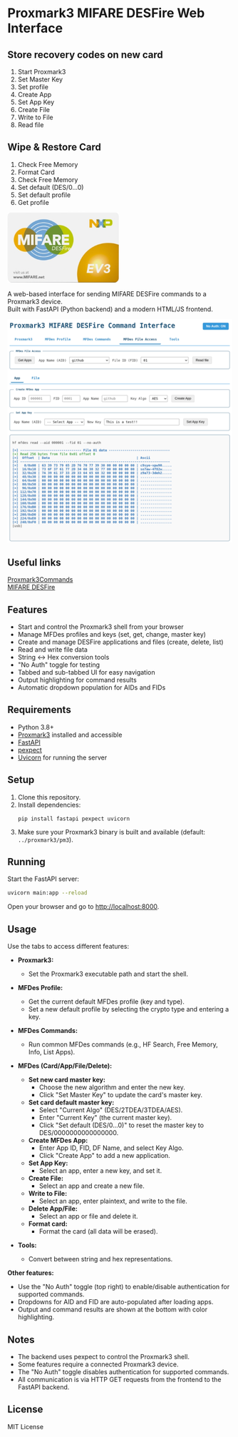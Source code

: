 # Proxmark3 MIFARE DESFire Web Interface


## Store recovery codes on new card
1. Start Proxmark3
2. Set Master Key
3. Set profile
4. Create App
5. Set App Key
6. Create File
7. Write to File
8. Read file

## Wipe & Restore Card
1. Check Free Memory
2. Format Card
3. Check Free Memory
4. Set default (DES/0...0)
5. Set default profile
6. Get profile

<img src="ss/MIFARE-DESFire-EV3.png" width="250">

A web-based interface for sending MIFARE DESFire commands to a Proxmark3 device.  
Built with FastAPI (Python backend) and a modern HTML/JS frontend.

![ss](ss/ss.png)

## Useful links
[Proxmark3Commands](https://github.com/SasPes/Proxmark3Commands)  
[MIFARE DESFire](https://github.com/SasPes/Proxmark3Commands/blob/main/MIFARE%20DESFire.md)

## Features

- Start and control the Proxmark3 shell from your browser
- Manage MFDes profiles and keys (set, get, change, master key)
- Create and manage DESFire applications and files (create, delete, list)
- Read and write file data
- String \<-\> Hex conversion tools
- "No Auth" toggle for testing
- Tabbed and sub-tabbed UI for easy navigation
- Output highlighting for command results
- Automatic dropdown population for AIDs and FIDs

## Requirements

- Python 3.8+
- [Proxmark3](https://github.com/Proxmark/proxmark3) installed and accessible
- [FastAPI](https://fastapi.tiangolo.com/)
- [pexpect](https://pexpect.readthedocs.io/en/stable/)
- [Uvicorn](https://www.uvicorn.org/) for running the server

## Setup

1. Clone this repository.
2. Install dependencies:
    ```
    pip install fastapi pexpect uvicorn
    ```
3. Make sure your Proxmark3 binary is built and available (default: `../proxmark3/pm3`).

## Running

Start the FastAPI server:

```bash
uvicorn main:app --reload
```

Open your browser and go to [http://localhost:8000](http://localhost:8000).

## Usage

Use the tabs to access different features:

- **Proxmark3:**  
  - Set the Proxmark3 executable path and start the shell.

- **MFDes Profile:**  
  - Get the current default MFDes profile (key and type).
  - Set a new default profile by selecting the crypto type and entering a key.

- **MFDes Commands:**  
  - Run common MFDes commands (e.g., HF Search, Free Memory, Info, List Apps).

- **MFDes (Card/App/File/Delete):**  
  - **Set new card master key:**  
    - Choose the new algorithm and enter the new key.
    - Click "Set Master Key" to update the card's master key.
  - **Set card default master key:**  
    - Select "Current Algo" (DES/2TDEA/3TDEA/AES).
    - Enter "Current Key" (the current master key).
    - Click "Set default (DES/0...0)" to reset the master key to DES/0000000000000000.
  - **Create MFDes App:**  
    - Enter App ID, FID, DF Name, and select Key Algo.
    - Click "Create App" to add a new application.
  - **Set App Key:**  
    - Select an app, enter a new key, and set it.
  - **Create File:**  
    - Select an app and create a new file.
  - **Write to File:**  
    - Select an app, enter plaintext, and write to the file.
  - **Delete App/File:**  
    - Select an app or file and delete it.
  - **Format card:**  
    - Format the card (all data will be erased).

- **Tools:**  
  - Convert between string and hex representations.

**Other features:**
- Use the "No Auth" toggle (top right) to enable/disable authentication for supported commands.
- Dropdowns for AID and FID are auto-populated after loading apps.
- Output and command results are shown at the bottom with color highlighting.

## Notes

- The backend uses pexpect to control the Proxmark3 shell.
- Some features require a connected Proxmark3 device.
- The "No Auth" toggle disables authentication for supported commands.
- All communication is via HTTP GET requests from the frontend to the FastAPI backend.

## License

MIT License 
